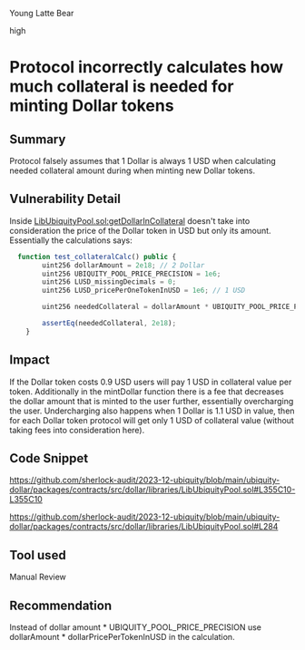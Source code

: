 Young Latte Bear

high

# Protocol incorrectly calculates how much collateral is needed for minting Dollar tokens

## Summary
Protocol falsely assumes that 1 Dollar is always 1 USD when calculating needed collateral amount during when minting new Dollar tokens.

## Vulnerability Detail
Inside [LibUbiquityPool.sol:getDollarInCollateral](https://github.com/sherlock-audit/2023-12-ubiquity/blob/main/ubiquity-dollar/packages/contracts/src/dollar/libraries/LibUbiquityPool.sol#L284) doesn't take into consideration the price of the Dollar token in USD but only its amount. Essentially the calculations says:

```javascript
  function test_collateralCalc() public {
        uint256 dollarAmount = 2e18; // 2 Dollar
        uint256 UBIQUITY_POOL_PRICE_PRECISION = 1e6;
        uint256 LUSD_missingDecimals = 0;
        uint256 LUSD_pricePerOneTokenInUSD = 1e6; // 1 USD

        uint256 neededCollateral = dollarAmount * UBIQUITY_POOL_PRICE_PRECISION / 10 ** LUSD_missingDecimals / LUSD_pricePerOneTokenInUSD;

        assertEq(neededCollateral, 2e18);
    }
```

## Impact
If the Dollar token costs 0.9 USD users will pay 1 USD in collateral value per token. Additionally in the mintDollar function there is a fee that decreases the dollar amount that is minted to the user further, essentially overcharging the user.  Undercharging also happens when 1 Dollar is 1.1 USD in value, then for each Dollar token protocol will get only 1 USD of collateral value (without taking fees into consideration here).

## Code Snippet
https://github.com/sherlock-audit/2023-12-ubiquity/blob/main/ubiquity-dollar/packages/contracts/src/dollar/libraries/LibUbiquityPool.sol#L355C10-L355C10

https://github.com/sherlock-audit/2023-12-ubiquity/blob/main/ubiquity-dollar/packages/contracts/src/dollar/libraries/LibUbiquityPool.sol#L284

## Tool used

Manual Review

## Recommendation
Instead of dollar amount * UBIQUITY_POOL_PRICE_PRECISION use dollarAmount * dollarPricePerTokenInUSD in the calculation.